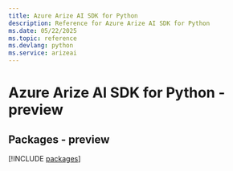 ```yaml
---
title: Azure Arize AI SDK for Python
description: Reference for Azure Arize AI SDK for Python
ms.date: 05/22/2025
ms.topic: reference
ms.devlang: python
ms.service: arizeai
---
```

# Azure Arize AI SDK for Python - preview
## Packages - preview
[!INCLUDE [packages](arize-ai-index.md)]